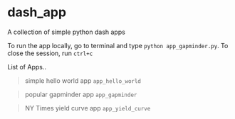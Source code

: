# dash_app
A collection of simple python dash apps

To run the app locally, go to terminal and type ```python app_gapminder.py```. To close the session, run ```ctrl+c```

List of Apps..

> simple hello world app ```app_hello_world```

> popular gapminder app ```app_gapminder```

> NY Times yield curve app ```app_yield_curve```

